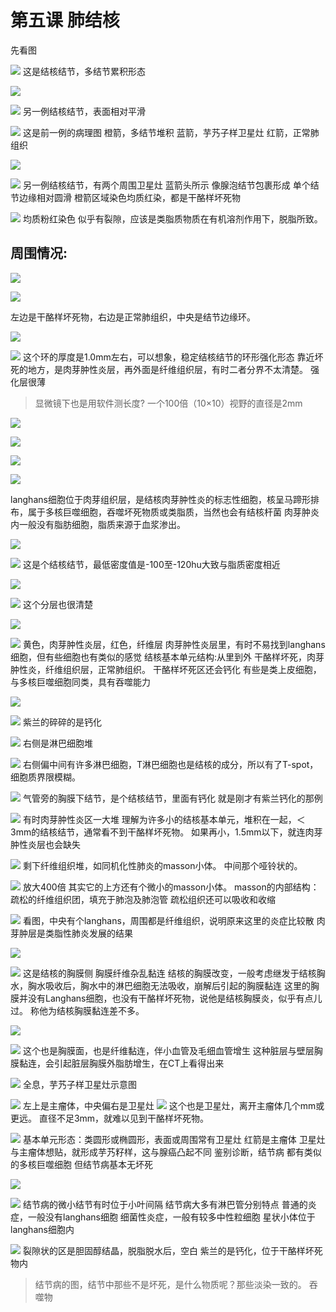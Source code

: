 # 第五课 肺结核
先看图

![](/Radiology/_image/48727c5cd40c8897019e9080a9d0720.jpg)
这是结核结节，多结节累积形态

![](./_image/92e2831a27bc8f13ef06788b3b66e2d.jpg)

![](./_image/3a01ea1a413f6f0f506ab953237f5c8.jpg)
另一例结核结节，表面相对平滑

![](./_image/59646383ce9f486fb08a4e58e834059.jpg)
这是前一例的病理图
橙箭，多结节堆积
蓝箭，芋艿子样卫星灶
红箭，正常肺组织

![](./_image/1a41835c01635045bb7ce1a6f71a1ee.jpg)

![](/Radiology/_image/182ac9340152b12883731aa92d3f2a8.jpg)
另一例结核结节，有两个周围卫星灶
蓝箭头所示
像腺泡结节包裹形成
单个结节边缘相对圆滑
橙箭区域染色均质红染，都是干酪样坏死物

![](/Radiology/_image/9e6b6b86c3a9f717ada7032adc83802.jpg)
均质粉红染色
似乎有裂隙，应该是类脂质物质在有机溶剂作用下，脱脂所致。

## 周围情况:

![](/Radiology/_image/4ac9b9543c9d0adf92a565beaabe572.jpg)

![](/Radiology/_image/a7139e469ce2ebd9b18ed2125fa2169.jpg)

左边是干酪样坏死物，右边是正常肺组织，中央是结节边缘环。

![](/Radiology/_image/d1428f0fc1771960c0e1e7840890bdf.jpg)

![](./_image/9702506eaa10db283949dce4c939642.jpg)
这个环的厚度是1.0mm左右，可以想象，稳定结核结节的环形强化形态
靠近坏死的地方，是肉芽肿性炎层，再外面是纤维组织层，有时二者分界不太清楚。
强化层很薄
> 显微镜下也是用软件测长度?
> 一个100倍（10×10）视野的直径是2mm

![](/Radiology/_image/6fadb13d5904810c3398045bc1a843a.jpg)

![](/Radiology/_image/c163366a223f79e2a35835e1de02a29.jpg)

![](/Radiology/_image/f5de7a120965e694638f1e2b4203080.jpg)

![](/Radiology/_image/c62eee95aefcf894b624638130fce5c.jpg)

langhans细胞位于肉芽组织层，是结核肉芽肿性炎的标志性细胞，核呈马蹄形排布，属于多核巨噬细胞，吞噬坏死物质或类脂质，当然也会有结核杆菌
肉芽肿炎内一般没有脂肪细胞，脂质来源于血浆渗出。


![](/Radiology/_image/b51654a73d601079cdc1bcd25432154.jpg)

![](/Radiology/_image/fba2d00ea0e86e2beb676dbe666abb6.jpg)
这是个结核结节，最低密度值是-100至-120hu大致与脂质密度相近

![](/Radiology/_image/f1bdc139a90ec82e62a4a2c673f93c3.jpg)

![](/Radiology/_image/fa616331b939c18068ae05be1bb1d35.jpg)
这个分层也很清楚

![](./_image/1f646bb26736acc6544eb7cce485cb0.jpg)

![](/Radiology/_image/37284edf61c4142cc8b9e4828a5b51e.jpg)
黄色，肉芽肿性炎层，红色，纤维层
肉芽肿性炎层里，有时不易找到langhans细胞，但有些细胞也有类似的感觉
结核基本单元结构:从里到外 干酪样坏死，肉芽肿性炎，纤维组织层，正常肺组织。
干酪样坏死区还会钙化
有些是类上皮细胞，与多核巨噬细胞同类，具有吞噬能力

![](./_image/927fc716d87d59f1a90da9a2a00995d.jpg)

![](./_image/56c8af68fd80272c9678eeb21c7caa8.jpg)
紫兰的碎碎的是钙化

![](/Radiology/_image/4ebba61435ccf3bbc9831c85a0876d1.jpg)
右侧是淋巴细胞堆

![](/Radiology/_image/754ac0683f6b8442c92e2c5541c77d5.jpg)
右侧偏中间有许多淋巴细胞，T淋巴细胞也是结核的成分，所以有了T-spot，细胞质界限模糊。

![](/Radiology/_image/9198cebb937443d2b4eb32653db42ce.jpg)
气管旁的胸膜下结节，是个结核结节，里面有钙化
就是刚才有紫兰钙化的那例

![](/Radiology/_image/91a2e07bf66e17b6ea47084c2fbdf8c.jpg)
有时肉芽肿性炎区一大堆
理解为许多小的结核基本单元，堆积在一起，＜3mm的结核结节，通常看不到干酪样坏死物。
如果再小，1.5mm以下，就连肉芽肿性炎层也会缺失

![](/Radiology/_image/3f6cb8789741881ba75c6a09f3bd402.jpg)
剩下纤维组织堆，如同机化性肺炎的masson小体。
中间那个哑铃状的。

![](/Radiology/_image/02b9966d0c9f234211d702960df832f.jpg)
放大400倍
其实它的上方还有个微小的masson小体。
masson的内部结构：疏松的纤维组织团，填充于肺泡及肺泡管
疏松组织还可以吸收和收缩

![](/Radiology/_image/63c00d744294ec6fb452826f57290d1.jpg)
看图，中央有个langhans，周围都是纤维组织，说明原来这里的炎症比较散
肉芽肿层是类脂性肺炎发展的结果

![](/Radiology/_image/6f522149c9fda72aabe81ea87346964.jpg)

![](/Radiology/_image/d2871d92907942838633b7502ba359d.jpg)
这是结核的胸膜侧
胸膜纤维杂乱黏连
结核的胸膜改变，一般考虑继发于结核胸水，胸水吸收后，胸水中的淋巴细胞无法吸收，崩解后引起的胸膜黏连
这里的胸膜并没有Langhans细胞，也没有干酪样坏死物，说他是结核胸膜炎，似乎有点儿过。
称他为结核胸膜黏连差不多。

![](/Radiology/_image/b94eed8eb2d72db9d56489ae117a4e5.jpg)

![](/Radiology/_image/52b3090301c40046a7aa24da8eddef9.jpg)
这个也是胸膜面，也是纤维黏连，伴小血管及毛细血管增生
这种脏层与壁层胸膜黏连，会引起脏层胸膜外脂肪增生，在CT上看得出来

![](/Radiology/_image/3a2d77ca2ca5d69cf428bfceca84f27.jpg)
全息，芋艿子样卫星灶示意图

![](/Radiology/_image/796c544e24ff718cd1556c0e06c0e2e.jpg)
左上是主瘤体，中央偏右是卫星灶
![](/Radiology/_image/d39294f13ba22294bee85cfdb70a62e.jpg)
这个也是卫星灶，离开主瘤体几个mm或更远。
直径不足3mm，就难以见到干酪样坏死物。

![](./_image/f324b4d207bf23fcc93ae7c3e9f84af.jpg)
基本单元形态：类圆形或椭圆形，表面或周围常有卫星灶
红箭是主瘤体
卫星灶与主瘤体想贴，就形成芋艿籽样，这与腺癌凸起不同
鉴别诊断，结节病
都有类似的多核巨噬细胞
但结节病基本无坏死

![](/Radiology/_image/406f032d3c8cb57d1cf288982021cca.jpg)

![](/Radiology/_image/69960939a341dbbd36f56ed7d5b8bad.jpg)
结节病的微小结节有时位于小叶间隔
结节病大多有淋巴管分别特点
普通的炎症，一般没有langhans细胞
细菌性炎症，一般有较多中性粒细胞
星状小体位于langhans细胞内

![](./_image/7fe754078993a077a26291aa16d136f.jpg)
裂隙状的区是胆固醇结晶，脱脂脱水后，空白
紫兰的是钙化，位于干酪样坏死物内

> 结节病的图，结节中那些不是坏死，是什么物质呢？那些淡染一致的。
>   吞噬物
